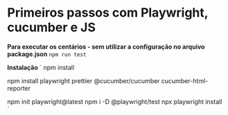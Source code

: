 # Primeiros passos com Playwright, cucumber e JS 


<strong>Para executar os centários - sem utilizar a configuração no arquivo package.json</strong>
`
npm run test
`

<strong>Instalação</strong>
`
npm install

npm install playwright prettier @cucumber/cucumber cucumber-html-reporter

npm init playwright@latest
npm i -D @playwright/test
npx playwright install
`